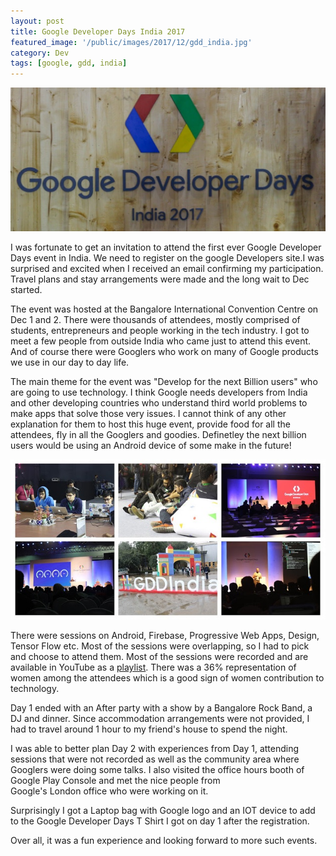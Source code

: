 ```yaml
---
layout: post
title: Google Developer Days India 2017
featured_image: '/public/images/2017/12/gdd_india.jpg'
category: Dev
tags: [google, gdd, india]
---
```

<div class="featured">
  <img src="/public/images/2017/12/gdd_india.jpg" alt="GDD India 2017" />
</div>

I was fortunate to get an invitation to attend the first ever Google Developer Days event in India. We need to register on the google Developers site.I was surprised and excited when I received an email confirming my participation. Travel plans and stay arrangements were made and the long wait to Dec started.

<!-- more -->
The event was hosted at the Bangalore International Convention Centre on Dec 1 and 2. There were thousands of attendees, mostly comprised of students, entrepreneurs and people working in the tech industry. I got to meet a few people from outside India who came just to attend this event. And of course there were Googlers who work on many of Google products we use in our day to day life.

The main theme for the event was "Develop for the next Billion users" who are going to use technology. I think Google needs
developers from India and other developing countries who understand third world problems to make apps that solve those very issues. I cannot think  of any other explanation for them to host this huge event, provide food for all the attendees, fly in all the Googlers and goodies. Definetley the next billion users would be using an Android device of some make in the future!

![Views from GDD India 2017](/public/images/2017/12/gdd_collage.jpg)

There were sessions on Android, Firebase, Progressive Web Apps, Design, Tensor Flow etc. Most of the sessions were overlapping, so I had
to pick and choose to attend them. Most of the sessions were recorded and are available in YouTube as a [playlist](https://www.youtube.com/playlist?list=PLlyCyjh2pUe_Xyqy9K6sBxwr0L8QaU7dq).
There was a 36% representation of women among the attendees which is a good sign of women contribution to technology.

Day 1 ended with an After party with a show by a Bangalore Rock Band, a DJ and dinner. Since accommodation arrangements were not provided,
I had to travel around 1 hour to my friend's house to spend the night.

I was able to better plan Day 2 with experiences from Day 1, attending sessions that were not recorded as well as the community area
where Googlers were doing some talks. I also visited the office hours booth of Google Play Console and met the nice people from  
Google's London office who were working on it.

Surprisingly I got a Laptop bag with Google logo and an IOT device to add to the Google Developer Days T Shirt I got on day 1 after the registration.

Over all, it was a fun experience and looking forward to more such events.
